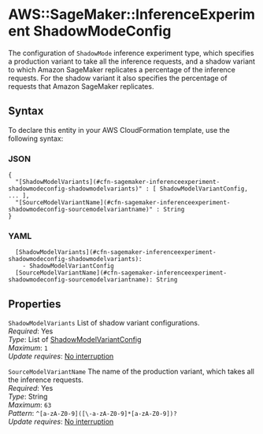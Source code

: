 # AWS::SageMaker::InferenceExperiment ShadowModeConfig<a name="aws-properties-sagemaker-inferenceexperiment-shadowmodeconfig"></a>

The configuration of `ShadowMode` inference experiment type, which specifies a production variant to take all the inference requests, and a shadow variant to which Amazon SageMaker replicates a percentage of the inference requests\. For the shadow variant it also specifies the percentage of requests that Amazon SageMaker replicates\.

## Syntax<a name="aws-properties-sagemaker-inferenceexperiment-shadowmodeconfig-syntax"></a>

To declare this entity in your AWS CloudFormation template, use the following syntax:

### JSON<a name="aws-properties-sagemaker-inferenceexperiment-shadowmodeconfig-syntax.json"></a>

```
{
  "[ShadowModelVariants](#cfn-sagemaker-inferenceexperiment-shadowmodeconfig-shadowmodelvariants)" : [ ShadowModelVariantConfig, ... ],
  "[SourceModelVariantName](#cfn-sagemaker-inferenceexperiment-shadowmodeconfig-sourcemodelvariantname)" : String
}
```

### YAML<a name="aws-properties-sagemaker-inferenceexperiment-shadowmodeconfig-syntax.yaml"></a>

```
  [ShadowModelVariants](#cfn-sagemaker-inferenceexperiment-shadowmodeconfig-shadowmodelvariants):
    - ShadowModelVariantConfig
  [SourceModelVariantName](#cfn-sagemaker-inferenceexperiment-shadowmodeconfig-sourcemodelvariantname): String
```

## Properties<a name="aws-properties-sagemaker-inferenceexperiment-shadowmodeconfig-properties"></a>

`ShadowModelVariants` <a name="cfn-sagemaker-inferenceexperiment-shadowmodeconfig-shadowmodelvariants"></a>
List of shadow variant configurations\.  
_Required_: Yes  
_Type_: List of [ShadowModelVariantConfig](aws-properties-sagemaker-inferenceexperiment-shadowmodelvariantconfig.md)  
_Maximum_: `1`  
_Update requires_: [No interruption](https://docs.aws.amazon.com/AWSCloudFormation/latest/UserGuide/using-cfn-updating-stacks-update-behaviors.html#update-no-interrupt)

`SourceModelVariantName` <a name="cfn-sagemaker-inferenceexperiment-shadowmodeconfig-sourcemodelvariantname"></a>
The name of the production variant, which takes all the inference requests\.  
_Required_: Yes  
_Type_: String  
_Maximum_: `63`  
_Pattern_: `^[a-zA-Z0-9]([\-a-zA-Z0-9]*[a-zA-Z0-9])?`  
_Update requires_: [No interruption](https://docs.aws.amazon.com/AWSCloudFormation/latest/UserGuide/using-cfn-updating-stacks-update-behaviors.html#update-no-interrupt)
